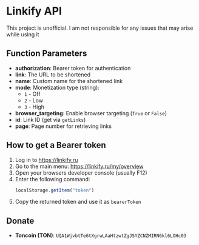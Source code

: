 # Linkify API
This project is unofficial. I am not responsible for any issues that may arise while using it

## Function Parameters
- **authorization**: Bearer token for authentication
- **link**: The URL to be shortened
- **name**: Custom name for the shortened link
- **mode**: Monetization type (string):
    - `1` - Off
    - `2` - Low
    - `3` - High
- **browser_targeting**: Enable browser targeting (`True` or `False`)
- **id**: Link ID (get via `getLinks`)
- **page**: Page number for retrieving links

## How to get a Bearer token
1. Log in to https://linkify.ru
2. Go to the main menu: https://linkify.ru/my/overview
3. Open your browsers developer console (usually F12)
4. Enter the following command:
   ```javascript
   localStorage.getItem("token")
   ```
5. Copy the returned token and use it as `bearerToken`

## Donate
- **Toncoin (TON)**: `UQA1WjvbtTe6tXgrwLAaHtzwtZgJSYZCNZMIRN6kl6LOHc03`
